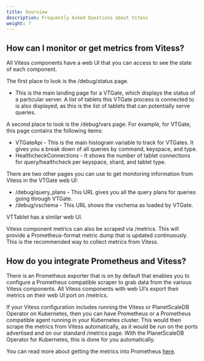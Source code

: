 ```yaml
---
title: Overview
description: Frequently Asked Questions about Vitess
weight: 7
---
```


## How can I monitor or get metrics from Vitess?

All Vitess components have a web UI that you can access to see the state of each component.

The first place to look is the /debug/status page. 
* This is the main landing page for a VTGate, which displays the status of a particular server. A list of tablets this VTGate process is connected to is also displayed, as this is the list of tablets that can potentially serve queries.

A second place to look is the /debug/vars page.  For example, for VTGate, this page contains the following items:
* VTGateApi - This is the main histogram variable to track for VTGates. It gives you a break down of all queries by command, keyspace, and type.
* HealthcheckConnections - It shows the number of tablet connections for query/healthcheck per keyspace, shard, and tablet type.

There are two other pages you can use to get monitoring information from Vitess in the VTGate web UI:
* /debug/query_plans - This URL gives you all the query plans for queries going through VTGate.
* /debug/vschema - This URL shows the vschema as loaded by VTGate.

VTTablet has a similar web UI.

Vitess component metrics can also be scraped via /metrics. This will provide a Prometheus-format metric dump that is updated continuously. This is the recommended way to collect metrics from Vitess.

## How do you integrate Prometheus and Vitess?

There is an Prometheus exporter that is on by default that enables you to configure a Prometheus compatible scraper to grab data from the various Vitess components. All Vitess components with web UI’s export their metrics on their web UI port on /metrics. 

If your Vitess configuration includes running the Vitess or PlanetScaleDB Operator on Kubernetes, then you can have Prometheus or a Prometheus compatible agent running in your Kubernetes cluster. This would then scrape the metrics from Vitess automatically, as it would be run on the ports advertised and on our standard /metrics page. With the PlanetScaleDB Operator for Kubernetes, this is done for you automatically.

You can read more about getting the metrics into Prometheus [here](https://prometheus.io/docs/prometheus/latest/configuration/configuration/#scrape_config).